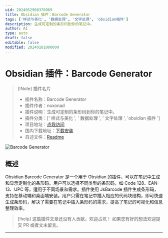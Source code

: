 ```yaml
---
uid: 2024052908370969
title: Obsidian 插件：Barcode Generator
tags: ['样式与美化', '数据处理', '文字处理', 'obsidian插件']
description: 生成可定制的条形码到你的笔记中。
author: AI
type: auto
draft: false
editable: false
modified: 20240101000000
---
```


# Obsidian 插件：Barcode Generator

> [!Note] 插件名片
> - 插件名称：Barcode Generator
> - 插件作者：noxonad
> - 插件说明：生成可定制的条形码到你的笔记中。
> - 插件分类：[' 样式与美化 ', ' 数据处理 ', ' 文字处理 ', 'obsidian 插件 ']
> - 项目地址：[点我访问](https://github.com/noxonad/obsidian-barcode-generator)
> - 国内下载地址：[下载安装](https://pkmer.cn/products/plugin/pluginMarket/?barcode-generator)
> - 自述文件：[Readme](https://ghproxy.net/https://raw.githubusercontent.com/noxonad/obsidian-barcode-generator/master/README.md)

![Barcode Generator](https://cdn.pkmer.cn/covers/barcode-generator.png!pkmer)

## 概述

Obsidian Barcode Generator 是一个用于 Obsidian 的插件，可以在笔记中生成和显示定制化的条形码。用户可以选择不同类型的条形码，如 Code 128、EAN-13、UPC 等，适用于不同场景和需求。插件使用 JsBarcode 插件生成条形码，支持在移动端和桌面端安装。用户只需在笔记中插入相应的代码块结构，即可快速生成条形码，解决了需要在笔记中插入条形码的需求，提高了笔记的可视化和信息整理效率。

> [!help]
> 这篇插件文章还没有人贡献，欢迎占坑！
> 如果您有好的想法欢迎提交 PR 或者文末留言。

---



